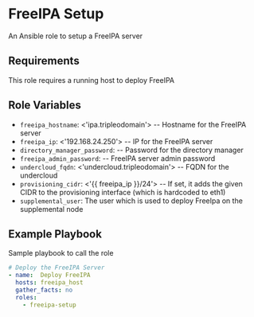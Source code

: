 FreeIPA Setup
=============

An Ansible role to setup a FreeIPA server

Requirements
------------

This role requires a running host to deploy FreeIPA

Role Variables
--------------

- `freeipa_hostname`: <'ipa.tripleodomain'> -- Hostname for the FreeIPA server
- `freeipa_ip`: <'192.168.24.250'> -- IP for the FreeIPA server
- `directory_manager_password`: <string> -- Password for the directory manager
- `freeipa_admin_password`: <string> -- FreeIPA server admin password
- `undercloud_fqdn`: <'undercloud.tripleodomain'> -- FQDN for the undercloud
- `provisioning_cidr`: <'{{ freeipa_ip }}/24'> -- If set, it adds the given CIDR to the
provisioning interface (which is hardcoded to eth1)
- `supplemental_user`: <stack> The user which is used to deploy FreeIpa on the supplemental node

Example Playbook
----------------

Sample playbook to call the role

```yaml
# Deploy the FreeIPA Server
- name:  Deploy FreeIPA
  hosts: freeipa_host
  gather_facts: no
  roles:
    - freeipa-setup
```
